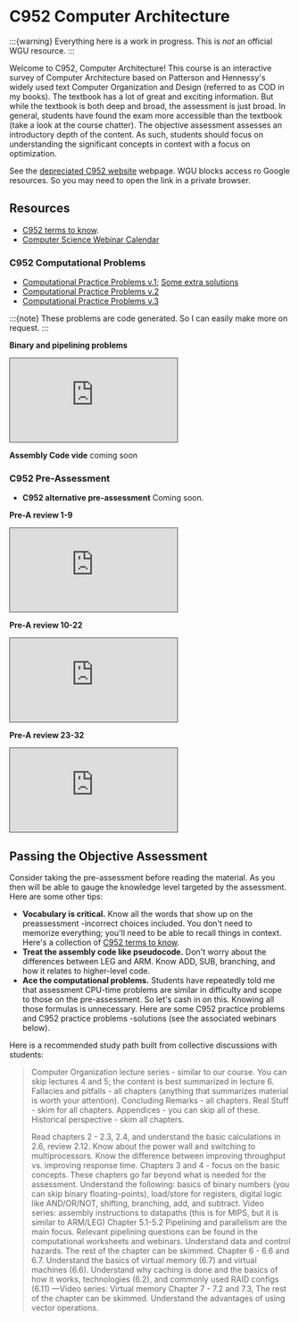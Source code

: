 # C952 Computer Architecture

:::{warning}
Everything here is a work in progress. This is *not* an official WGU resource.
:::

Welcome to C952, Computer Architecture! This course is an interactive survey of Computer Architecture based on Patterson and Hennessy's widely used text Computer Organization and Design (referred to as COD in my books). The textbook has a lot of great and exciting information. But while the textbook is both deep and broad, the assessment is just broad. In general, students have found the exam more accessible than the textbook (take a look at the course chatter). The objective assessment assesses an introductory depth of the content. As such, students should focus on understanding the significant concepts in context with a focus on optimization.

<!--see https://sites.google.com/wgu.edu/jashe/home/c952  -->

See the [depreciated C952 website](https://sites.google.com/wgu.edu/jashe/home/c952) webpage. WGU blocks access ro Google resources. So you may need to open the link in a private browser.

## Resources

- [C952 terms to know](https://docs.google.com/document/d/1-6s0GNDQP-7sLGxehRlbDLJypJjICi6Av5OEGOGexdk).
- [Computer Science Webinar Calendar](https://www.google.com/url?q=https%3A%2F%2Foutlook.office365.com%2Fcalendar%2Fpublished%2Ffd050b51bd9847cb80ea615cffa090fb%40wgu.edu%2Fd8ce40bed7af49e8a77ecefa34a4b3a21169766845873623814%2Fcalendar.html&sa=D&sntz=1&usg=AOvVaw17g1br6ocMsGCE3dHXvV0m)

### C952 Computational Problems

  - [Computational Practice Problems v.1](https://github.com/ashejim/BSCS/blob/main/resources/C952_Practice_Problems_v1.pdf); [Some extra solutions](https://github.com/ashejim/BSCS/blob/main/resources/C952_Practice_Problems_v1_solutions.pdf)
  - [Computational Practice Problems v.2](https://github.com/ashejim/BSCS/blob/main/resources/C952_Practice_Problems_v2.pdf)
  - [Computational Practice Problems v.3](https://github.com/ashejim/BSCS/blob/main/resources/C952_Practice_Problems_v3.pdf)

:::{note}
These problems are code generated. So I can easily make more on request.
:::

**Binary and pipelining problems**

<iframe src="https://wgu.hosted.panopto.com/Panopto/Pages/Embed.aspx?id=5a9d4a3c-b303-4951-b107-ad06010fad20&autoplay=false&offerviewer=true&showtitle=true&showbrand=true&captions=true&interactivity=all" style="border: 1px solid #464646;" allowfullscreen allow="autoplay"></iframe>

**Assembly Code vide** coming soon

### C952 Pre-Assessment

- **C952 alternative pre-assessment** Coming soon.

**Pre-A review 1-9**

<iframe src="https://wgu.hosted.panopto.com/Panopto/Pages/Embed.aspx?id=e624c3fe-04d4-4478-9adc-acee0153c9b9&autoplay=false&offerviewer=true&showtitle=true&showbrand=true&captions=true&interactivity=all" style="border: 1px solid #464646;" allowfullscreen allow="autoplay"></iframe>

**Pre-A review 10-22**

<iframe src="https://wgu.hosted.panopto.com/Panopto/Pages/Embed.aspx?id=4df9b5ec-ebe0-428c-8538-acef0156f24e&autoplay=false&offerviewer=true&showtitle=true&showbrand=true&captions=true&interactivity=all" style="border: 1px solid #464646;" allowfullscreen allow="autoplay"></iframe>

**Pre-A review 23-32**

<iframe src="https://wgu.hosted.panopto.com/Panopto/Pages/Embed.aspx?id=5a9d4a3c-b303-4951-b107-ad06010fad20&autoplay=false&offerviewer=true&showtitle=true&showbrand=true&captions=true&interactivity=all" style="border: 1px solid #464646;" allowfullscreen allow="autoplay"></iframe>

## Passing the Objective Assessment

Consider taking the pre-assessment before reading the material. As you then will be able to gauge the knowledge level targeted by the assessment. Here are some other tips:

- **Vocabulary is critical.** Know all the words that show up on the preassessment -incorrect choices included. You don't need to memorize everything; you'll need to be able to recall things in context. Here's a collection of [C952 terms to know](https://docs.google.com/document/d/1-6s0GNDQP-7sLGxehRlbDLJypJjICi6Av5OEGOGexdk).
- **Treat the assembly code like pseudocode.** Don't worry about the differences between LEG and ARM. Know ADD, SUB, branching, and how it relates to higher-level code. 
- **Ace the computational problems.** Students have repeatedly told me that assessment CPU-time problems are similar in difficulty and scope to those on the pre-assessment. So let's cash in on this. Knowing all those formulas is unnecessary. Here are some C952 practice problems and C952 practice problems -solutions (see the associated webinars below).

Here is a recommended study path built from collective discussions with students:

> Computer Organization lecture series - similar to our course. You can skip lectures 4 and 5; the content is best summarized in lecture 6.
> Fallacies and pitfalls - all chapters (anything that summarizes material is worth your attention).
> Concluding Remarks - all chapters.
> Real Stuff - skim for all chapters.
> Appendices - you can skip all of these.
> Historical perspective - skim all chapters. 
>
> Read chapters 2 - 2.3, 2.4, and understand the basic calculations in 2.6, review 2.12. Know about the power wall and switching to multiprocessors. Know the difference between improving throughput vs. improving response time.
> Chapters 3 and 4 - focus on the basic concepts. These chapters go far beyond what is needed for the assessment. Understand the following: basics of binary numbers (you can skip binary floating-points), load/store for registers, digital logic like AND/OR/NOT, shifting, branching, add, and subtract. Video series: assembly instructions to datapaths (this is for MIPS, but it is similar to ARM/LEG)
> Chapter 5.1-5.2 Pipelining and parallelism are the main focus. Relevant pipelining questions can be found in the computational worksheets and webinars. Understand data and control hazards. The rest of the chapter can be skimmed.
> Chapter 6 - 6.6 and 6.7. Understand the basics of virtual memory (6.7) and virtual machines (6.6). Understand why caching is done and the basics of how it works, technologies (6.2), and commonly used RAID configs (6.11) —Video series: Virtual memory
> Chapter 7 - 7.2 and 7.3, The rest of the chapter can be skimmed. Understand the advantages of using vector operations.
